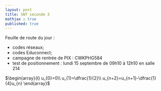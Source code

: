 ```yaml
---
layout: post
title: SNT seconde 3
mathjax : true
published: true
---
```

Feuille de route du jour : 

* codes réseaux;
* codes Educonnect;
* campagne de rentrée de PIX : CWKPHG584
* test de positionnement : lundi 15 septembre de 09h10 à 12h10 en salle 214

$\begin{array}{l}
u_{0}=0\\
u_{1}=\dfrac{1}{2}\\
u_{n+2}=u_{n+1}-\dfrac{1}{4}u_{n}
\end{array}$

